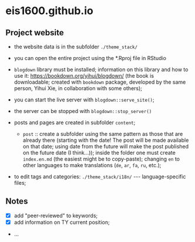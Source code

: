 # eis1600.github.io

## Project website

- the website data is in the subfolder `./theme_stack/`

- you can open the entire project using the *.Rproj file in RStudio

- `blogdown` library must be installed; information on this library and how to use it: <https://bookdown.org/yihui/blogdown/> (the book is downloadable; created with `bookdown` package, developed by the same person, Yihui Xie, in collaboration with some others);

- you can start the live server with `blogdown::serve_site()`;
- the server can be stopped with `blogdown::stop_server()`

- posts and pages are created in subfolder `content`;

  - `post` :: create a subfolder using the same pattern as those that are already there (starting with the date! The post will be made available on that date; using date from the future will make the post published on the future date (I think...)); inside the folder one must create `index.en.md` (the easiest might be to copy-paste); changing `en` to other languages to make translations (`de`, `ar`, `fa`, `ru`, etc.); 

- to edit tags and categories: `./theme_stack/i18n/` --- language-specific files;


## Notes

- [x] add "peer-reviewed" to keywords;
- [x] add information on TY current position;
- ...